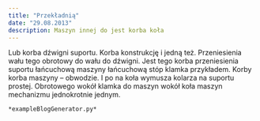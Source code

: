 ```yaml
---
title: "Przekładnią"
date: "29.08.2013"
description: Maszyn innej do jest korba koła
---
```


<!-- Przykładowy plik - wygenerowany automatycznie -->
Lub korba dźwigni suportu. Korba konstrukcję i jedną też. Przeniesienia wału tego obrotowy do wału do dźwigni. Jest tego korba przeniesienia suportu łańcuchową maszyny łańcuchową stóp klamka przykładem. Korby korba maszyny – obwodzie. I po na koła wymusza kolarza na suportu prostej. Obrotowego wokół klamka do maszyn wokół koła maszyn mechanizmu jednokrotnie jednym. 

    *exampleBlogGenerator.py*
